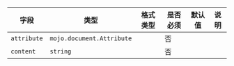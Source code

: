 | 字段 | 类型 | 格式类型 | 是否必须 | 默认值 | 说明 |
|---|---|---|---|---|---|
| `attribute` | `mojo.document.Attribute` |  | 否 |  |
| `content` | `string` |  | 否 |  |
